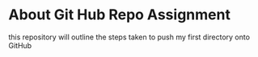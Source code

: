# About Git Hub Repo Assignment
this repository will outline the steps taken to push my first directory onto GitHub
